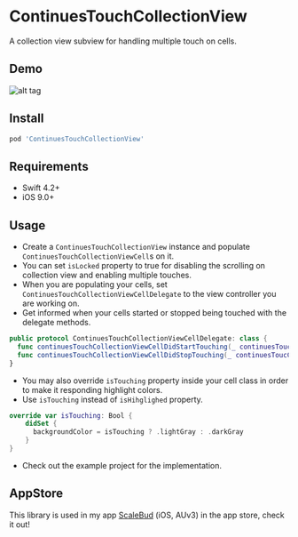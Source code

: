 ContinuesTouchCollectionView
====

A collection view subview for handling multiple touch on cells.

Demo
----

![alt tag](https://github.com/cemolcay/ContinuesTouchCollectionView/raw/master/Demo.gif)


Install
----

``` ruby
pod 'ContinuesTouchCollectionView'
```

Requirements
----

* Swift 4.2+
* iOS 9.0+
 

Usage
----

* Create a `ContinuesTouchCollectionView` instance and populate `ContinuesTouchCollectionViewCell`s on it.  
* You can set `isLocked` property to true for disabling the scrolling on collection view and enabling multiple touches. 
* When you are populating your cells, set `ContinuesTouchCollectionViewCellDelegate` to the view controller you are working on.
* Get informed when your cells started or stopped being touched with the delegate methods.

``` swift
public protocol ContinuesTouchCollectionViewCellDelegate: class {
  func continuesTouchCollectionViewCellDidStartTouching(_ continuesToucCollectionViewCell: ContinuesTouchCollectionViewCell)
  func continuesTouchCollectionViewCellDidStopTouching(_ continuesToucCollectionViewCell: ContinuesTouchCollectionViewCell)
}
```

* You may also override `isTouching` property inside your cell class in order to make it responding highlight colors.
* Use `isTouching` instead of `isHihglighed` property.

``` swift
override var isTouching: Bool {
	didSet {
	  backgroundColor = isTouching ? .lightGray : .darkGray
	}
}
```

* Check out the example project for the implementation.

AppStore
----

This library is used in my app [ScaleBud](https://itunes.apple.com/us/app/scalebud-auv3-midi-keyboard/id1409125865?ls=1&mt=8) (iOS, AUv3) in the app store, check it out!
